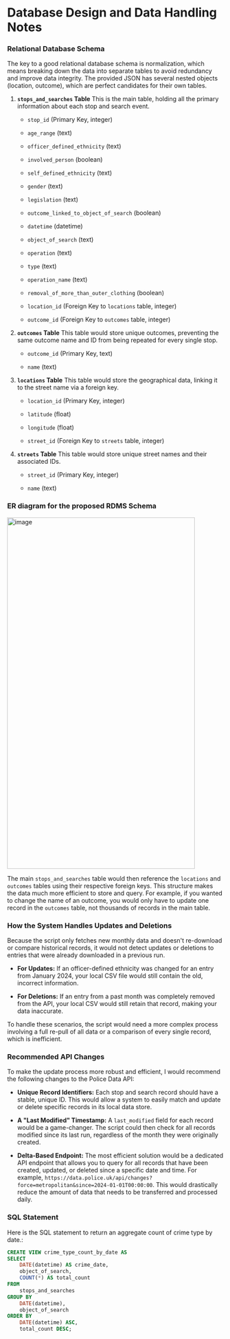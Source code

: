 # Database Design and Data Handling Notes

### Relational Database Schema

The key to a good relational database schema is normalization, which means breaking down the data into separate tables to avoid redundancy and improve data integrity. The provided JSON has several nested objects (location, outcome), which are perfect candidates for their own tables.

1. **`stops_and_searches` Table**
   This is the main table, holding all the primary information about each stop and search event.

   * `stop_id` (Primary Key, integer)

   * `age_range` (text)

   * `officer_defined_ethnicity` (text)

   * `involved_person` (boolean)

   * `self_defined_ethnicity` (text)

   * `gender` (text)

   * `legislation` (text)

   * `outcome_linked_to_object_of_search` (boolean)

   * `datetime` (datetime)

   * `object_of_search` (text)

   * `operation` (text)

   * `type` (text)

   * `operation_name` (text)

   * `removal_of_more_than_outer_clothing` (boolean)

   * `location_id` (Foreign Key to `locations` table, integer)

   * `outcome_id` (Foreign Key to `outcomes` table, integer)

2. **`outcomes` Table**
   This table would store unique outcomes, preventing the same outcome name and ID from being repeated for every single stop.

   * `outcome_id` (Primary Key, text)

   * `name` (text)

3. **`locations` Table**
   This table would store the geographical data, linking it to the street name via a foreign key.

   * `location_id` (Primary Key, integer)

   * `latitude` (float)

   * `longitude` (float)

   * `street_id` (Foreign Key to `streets` table, integer)

4. **`streets` Table**
   This table would store unique street names and their associated IDs.

   * `street_id` (Primary Key, integer)

   * `name` (text)
  
### ER diagram for the proposed RDMS Schema

<img width="437" height="817" alt="image" src="https://github.com/user-attachments/assets/5e890723-ba4c-4a67-9799-c81d13375652" />


The main `stops_and_searches` table would then reference the `locations` and `outcomes` tables using their respective foreign keys. This structure makes the data much more efficient to store and query. For example, if you wanted to change the name of an outcome, you would only have to update one record in the `outcomes` table, not thousands of records in the main table.

### How the System Handles Updates and Deletions

Because the script only fetches new monthly data and doesn't re-download or compare historical records, it would not detect updates or deletions to entries that were already downloaded in a previous run.

* **For Updates:** If an officer-defined ethnicity was changed for an entry from January 2024, your local CSV file would still contain the old, incorrect information.

* **For Deletions:** If an entry from a past month was completely removed from the API, your local CSV would still retain that record, making your data inaccurate.

To handle these scenarios, the script would need a more complex process involving a full re-pull of all data or a comparison of every single record, which is inefficient.

### Recommended API Changes

To make the update process more robust and efficient, I would recommend the following changes to the Police Data API:

* **Unique Record Identifiers:** Each stop and search record should have a stable, unique ID. This would allow a system to easily match and update or delete specific records in its local data store.

* **A "Last Modified" Timestamp:** A `last_modified` field for each record would be a game-changer. The script could then check for all records modified since its last run, regardless of the month they were originally created.

* **Delta-Based Endpoint:** The most efficient solution would be a dedicated API endpoint that allows you to query for all records that have been created, updated, or deleted since a specific date and time. For example, `https://data.police.uk/api/changes?force=metropolitan&since=2024-01-01T00:00:00`. This would drastically reduce the amount of data that needs to be transferred and processed daily.

### SQL Statement

Here is the SQL statement to return an aggregate count of crime type by date.:

```sql
CREATE VIEW crime_type_count_by_date AS
SELECT
    DATE(datetime) AS crime_date,
    object_of_search,
    COUNT(*) AS total_count
FROM
    stops_and_searches
GROUP BY
    DATE(datetime),
    object_of_search
ORDER BY
    DATE(datetime) ASC,
    total_count DESC;
